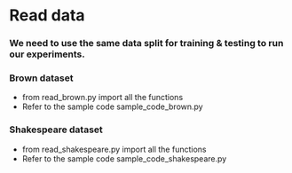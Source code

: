 # Read data

### We need to use the same data split for training & testing to run our experiments.

### Brown dataset
- from read_brown.py import all the functions
- Refer to the sample code sample_code_brown.py

### Shakespeare dataset
- from read_shakespeare.py import all the functions
- Refer to the sample code sample_code_shakespeare.py
